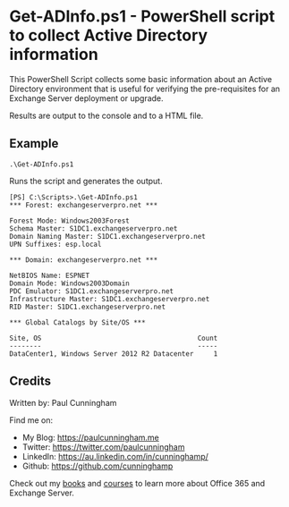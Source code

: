 # Get-ADInfo.ps1 - PowerShell script to collect Active Directory information

This PowerShell Script collects some basic information about an Active Directory environment that is useful for verifying the pre-requisites for an Exchange
Server deployment or upgrade.

Results are output to the console and to a HTML file.

## Example

```
.\Get-ADInfo.ps1
```

Runs the script and generates the output.

```
[PS] C:\Scripts>.\Get-ADInfo.ps1
*** Forest: exchangeserverpro.net ***

Forest Mode: Windows2003Forest
Schema Master: S1DC1.exchangeserverpro.net
Domain Naming Master: S1DC1.exchangeserverpro.net
UPN Suffixes: esp.local

*** Domain: exchangeserverpro.net ***

NetBIOS Name: ESPNET
Domain Mode: Windows2003Domain
PDC Emulator: S1DC1.exchangeserverpro.net
Infrastructure Master: S1DC1.exchangeserverpro.net
RID Master: S1DC1.exchangeserverpro.net

*** Global Catalogs by Site/OS ***

Site, OS                                       Count
--------                                       -----
DataCenter1, Windows Server 2012 R2 Datacenter     1
```


## Credits
Written by: Paul Cunningham

Find me on:

* My Blog:	https://paulcunningham.me
* Twitter:	https://twitter.com/paulcunningham
* LinkedIn:	https://au.linkedin.com/in/cunninghamp/
* Github:	https://github.com/cunninghamp

Check out my [books](https://paulcunningham.me/books/) and [courses](https://paulcunningham.me/training/) to learn more about Office 365 and Exchange Server.
